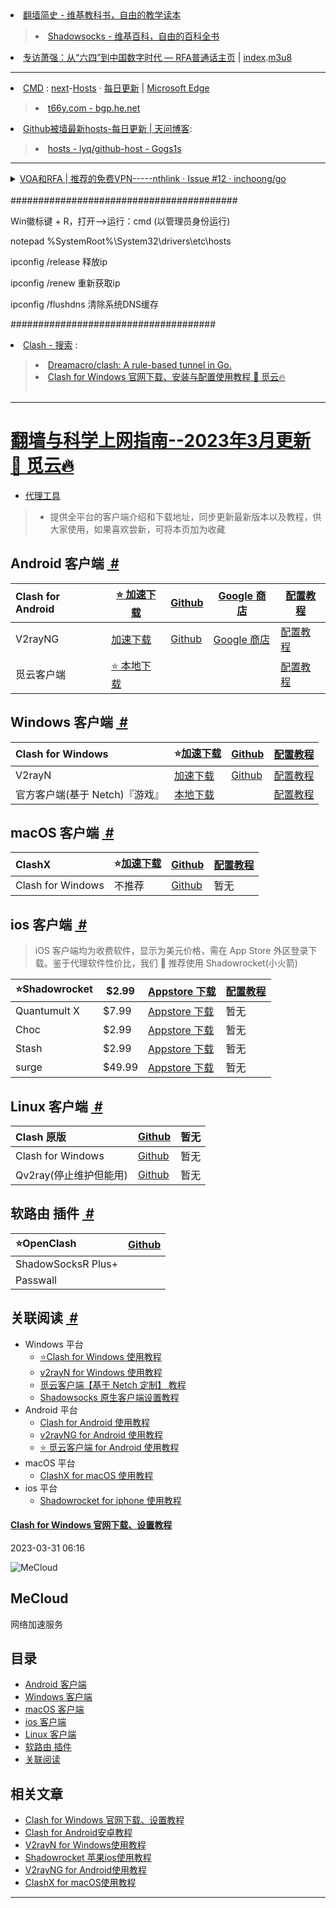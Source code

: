 <li><a href="https://zh.wikibooks.org/wiki/%E7%BF%BB%E5%A2%99%E7%AE%80%E5%8F%B2">翻墙简史 - 维基教科书，自由的教学读本</a></li>
<blockquote>
<li>
<a href="https://zh.wikipedia.org/wiki/Shadowsocks">Shadowsocks - 维基百科，自由的百科全书</a>
</li>
</blockquote>
<li><a href="https://www.rfa.org/mandarin/duomeiti/tebiejiemu/fb-04042017102734.html">专访萧强：从“六四”到中国数字时代 — RFA普通话主页</a>  | 
<a href="https://cdnapisec.kaltura.com/p/1251832/sp/125183200/playManifest/entryId/1_5pfpvl7q/flavorIds/1_wzma94iu,1_nds9mjcb/format/applehttp/protocol/https/a.m3u8?referrer=aHR0cHM6Ly93d3cucmZhLm9yZw==&playSessionId=67fe144d-6c49-91bb-dfc3-45254582134a&clientTag=html5:v2.92&uiConfId=33031161">index</a>.<a href="https://go.choong.net/GFW/index.m3u8">m3u8</a></li>
<hr>
<li><a href="https://gitee.com/taoste/hosts/blob/Plan.ABZ/cmd.md#">CMD</a> : <a href="https://gitlab.com/ineo6/hosts/-/raw/master/next-hosts">next</a>-<a href="https://ineo6.github.io/hosts/">Hosts</a> · 
<a href="http://blog.yoqi.me/lyq/16489.html">每日更新</a> | <a href="https://gitee.com/taoste/wiki/raw/master/MicrosoftEdgeSetup.exe">Microsoft Edge</a></li>
<blockquote>
 <li>
<a href="https://bgp.he.net/dns/t66y.com">t66y.com - bgp.he.net</a>
  </li>
</blockquote>
<li><a href="http://blog.yoqi.me/lyq/16489.html">Github被墙最新hosts-每日更新 | 天问博客</a>:</li>
<blockquote><li><a href="https://code.git.yoqi.me/">hosts - lyq/github-host - Gogs1s</a></li></blockquote>
<hr>
<details>
			<summary><a href="https://github.com/inchoong/go/issues/12">VOA和RFA | 推荐的免费VPN-----nthlink · Issue #12 ·
					inchoong/go</a><br>
				<br>
			</summary>
			（<a href="https://github.com/yinghuocho/firefly-proxy/issues">Issues · yinghuocho/firefly-proxy</a>）<br>
		<br>
			<li><a href="https://www.bing.com/search?q=https%3A%2F%2Fs3.amazonaws.com%2Fpsiphon%2F&mkt=zh-CN">https://s3.amazonaws.com/psiphon/
					- Bing 搜索</a></li><br>
			<br>
			<li><a href="https://www.voachinese.com/subscribe.html">加入订阅名单|美国之音中文网电子新闻</a></li>
			<br>
			<br>
			<li><a href="https://www.voachinese.com/p/5985.html">VOA卫视卫星数据 - 美国之音中文网</a></li>
			<br>
			<br>
			<li><a href="https://www.voachinese.com/p/5869.html">如何收听VOA短波广播 - 美国之音中文网</a></li>
			<br>
			<br>
			<li><a href="https://www.voachinese.com/p/program-schedule.html">美国之音中文电视广播节目表及广播频率表 - 美国之音中文网</a></li>
			<br>
			<br>
			<li><a href="https://www.voachinese.com/VOAapps">美国之音手机应用程序 - 美国之音中文网</a></li>
			<br>
			<br>
			<li><a href="https://www.voachinese.com/p/4889.html">上网办法 - 美国之音中文网</a>:</li>
			<br>
			<br>
			<li> 👉
				<a href="https://www.voachinese.com/p/5985.html" title="美国之音中文网 - VOA卫视卫星数据 - 美国之音中文网">美国之音VOA</a>
				和
				<a href="https://www.rfa.org/mandarin/about/powangxilie-cite" title="破网系列 — RFA普通话主页">自由亚洲RFA</a>
				| 推荐的免费VPN：
				<a href="https://s3.us-west-1.amazonaws.com/dwo-jar-kmf-883/download.html">nthLink</a> |
				http://bit.ly/download-nthLink
			</li>
			<br>
			<br>
			应用程序商店:<br>
			<br>
			(iOS版) <a href="https://apps.apple.com/us/app/nthlink/id1467297604">nthLink on the App Store</a> |
			https://bit.ly/iOSnthLink <br>
			<br>
			(安卓版) <a href="https://play.google.com/store/apps/details?id=com.nthlink.android.client">nthLink - Google
				Play 上的应用</a> | http://bit.ly/nthLinkVOA <br>
			<br>
			(APK下载)<a href="https://apkpure.com/cn/nthlink/com.nthlink.android.client">nthLink安卓版应用APK下载</a> | <a
				href="https://play.google.com/store/apps/details?id=com.nthlink.android.client&gl=US">nthLink - Google
				Play 上的应用</a><br><br>
			<li>赛风3 (Psiphon3)</li>
			<a href="https://s3.amazonaws.com/psiphon/web/u1dy-me41-s9yv/zh/index.html">Psiphon | 适用于 Windows
				和移动设备的无审查互联网访问</a><br>
			https://bit.ly/download-psiphon<br>
			<a href="https://s3.amazonaws.com/psiphon/web/u1dy-me41-s9yv/zh/download.html#direct">Psiphon | 下载 Android
				应用和 Windows 客户端</a><br>
			您也可以发送电子邮件到 wangluo@saifeng3.com(可不填主题和内容)索取软件。
			<br><br>
			<br>
			<a href="https://www.psiphon.ca/"><strong>Psiphon 赛风 官网</strong> | 未经审查的 Windows 和移动互联网访问</a> <br>
			Psiphon Inc. @<a href="https://github.com/Psiphon-Inc">Github</a>
			<li><a href="https://s3.amazonaws.com/www.psiphon3.net/zh/nav/nav.html">Psiphon | 导航</a>:</li>
			<li><a href="https://s3.amazonaws.com/www.psiphon3.net/zh/psiphon-guide.html">Psiphon | 赛风指南</a></li>
			<li><a href="https://s3.amazonaws.com/www.psiphon3.net/zh/faq.html">Psiphon | 常见问题与解答</a></li>
			<li><a href="https://s3.amazonaws.com/www.psiphon3.net/zh/blog/index.html">Psiphon | 赛风团队博客</a></li>
			<li><a href="https://s3.amazonaws.com/www.psiphon3.net/zh/open-source.html">Psiphon | 开放源代码</a></li>
			<li><a href="https://s3.amazonaws.com/www.psiphon3.net/zh/about.html">Psiphon | 关于我们</a></li>
			<li><a href="https://s3.amazonaws.com/www.psiphon3.net/zh/download.html">Psiphon | 下载 Android 应用和 Windows
					客户端</a></li><br>
			<br>
		</details>
#########################################

Win徽标键 + R，打开-->运行：cmd (以管理员身份运行)

notepad %SystemRoot%\System32\drivers\etc\hosts

ipconfig /release 释放ip

ipconfig /renew 重新获取ip

ipconfig /flushdns 清除系统DNS缓存

#####################################

<li><a href="https://cn.bing.com/search?q=Clash">Clash - 搜索</a> : </li>
<blockquote>
<li><a href="https://github.com/Dreamacro/clash">Dreamacro/clash: A rule-based tunnel in Go.</a></li>
<li><a href="https://doc.miyun.app/app/clash-win/">Clash for Windows 官网下载、安装与配置使用教程 🌟 觅云🔥</a></li><br>
</blockquote>

<hr>

<div class=card-text>
<h1 class=card-text--title><a href="https://doc.miyun.app/proxytools/">翻墙与科学上网指南--2023年3月更新</a>
<a href="https://doc.miyun.app/">🌟 觅云🔥</a></h1>
<ul class=card-text--tag>
<li>
<a href=https://doc.miyun.app/categories/%E4%BB%A3%E7%90%86%E5%B7%A5%E5%85%B7/>代理工具</a>
</li>
</ul>
</div>
</div>
</div>
<div class=article-content>
<div class="markdown-body content-padding-large soft-size--large soft-style--box">
<blockquote>
<ul>
<li>提供全平台的客户端介绍和下载地址，同步更新最新版本以及教程，供大家使用，如果喜欢尝新，可将本页加为收藏</li>
</ul>
</blockquote>
<h2 id=android-客户端>Android 客户端&nbsp;<a class=headline-hash href=#android-客户端>
<i class=headline-icon>#</i>
</a>
</h2>
<table>
<thead>
<tr>
<th style=text-align:left>Clash for Android</th>
<th>
<a href=https://ghproxy.com/https://github.com/Kr328/ClashForAndroid/releases/download/v2.5.12/cfa-2.5.12-premium-armeabi-v7a-release.apk target=_blank>⭐ 加速下载</a>
</th>
<th>
<a href=https://github.com/Kr328/ClashForAndroid/releases target=_blank>Github</a>
</th>
<th>
<a href="https://play.google.com/store/apps/details?id=com.github.kr328.clash&hl=zh&gl=US" target=_blank>Google 商店</a>
</th>
<th>
<a href=/clash-for-android>配置教程</a>
</th>
</tr>
</thead>
<tbody>
<tr>
<td style=text-align:left>V2rayNG</td>
<td>
<a href=https://ghproxy.com/https://github.com/2dust/v2rayNG/releases/download/1.7.35/v2rayNG_1.7.35.apk target=_blank>加速下载</a>
</td>
<td>
<a href=https://github.com/2dust/v2rayNG/releases target=_blank>Github</a>
</td>
<td>
<a href="https://play.google.com/store/apps/details?id=com.v2ray.ang&hl=zh&gl=US" target=_blank>Google 商店</a>
</td>
<td>
<a href=/v2rayng>配置教程</a>
</td>
</tr>
<tr>
<td style=text-align:left>觅云客户端</td>
<td>
<a href=/apps/android-miyun/mobile-armeabi-v7a-release.apk>⭐ 本地下载</a>
</td>
<td>
</td>
<td>
</td>
<td>
<a href=/mecloud-for-android>配置教程</a>
</td>
</tr>
</tbody>
</table>
<h2 id=windows-客户端>Windows 客户端&nbsp;<a class=headline-hash href=#windows-客户端>
<i class=headline-icon>#</i>
</a>
</h2>
<table>
<thead>
<tr>
<th style=text-align:left>Clash for Windows</th>
<th>⭐<a href=https://ghproxy.com/https://github.com/Fndroid/clash_for_windows_pkg/releases/download/0.20.19/Clash.for.Windows.Setup.0.20.19.arm64.exe target=_blank>加速下载</a>
</th>
<th>
<a href=https://github.com/Fndroid/clash_for_windows_pkg/releases target=_blank>Github</a>
</th>
<th>
<a href=/clash-for-windows>配置教程</a>
</th>
</tr>
</thead>
<tbody>
<tr>
<td style=text-align:left>V2rayN</td>
<td>
<a href=https://ghproxy.com/https://github.com/2dust/v2rayN/releases/download/5.39/v2rayN-Core.zip target=_blank>加速下载</a>
</td>
<td>
<a href=https://github.com/2dust/v2rayN/releases target=_blank>Github</a>
</td>
<td>
<a href=/v2rayn>配置教程</a>
</td>
</tr>
<tr>
<td style=text-align:left>官方客户端(基于 Netch)『游戏』</td>
<td>
<a href=/apps/miyun-client-base-netch.zip>本地下载</a>
</td>
<td>
</td>
<td>
<a href=/mecloud-for-windows/>配置教程</a>
</td>
</tr>
</tbody>
</table>
<h2 id=macos-客户端>macOS 客户端&nbsp;<a class=headline-hash href=#macos-客户端>
<i class=headline-icon>#</i>
</a>
</h2>
<table>
<thead>
<tr>
<th style=text-align:left>ClashX</th>
<th>⭐<a href=https://ghproxy.com/https://github.com/yichengchen/clashX/releases/download/1.96.2/ClashX.dmg target=_blank>加速下载</a>
</th>
<th>
<a href=https://github.com/yichengchen/clashX/releases target=_blank>Github</a>
</th>
<th>
<a href=/clashx>配置教程</a>
</th>
</tr>
</thead>
<tbody>
<tr>
<td style=text-align:left>Clash for Windows</td>
<td>不推荐</td>
<td>
<a href=https://github.com/Fndroid/clash_for_windows_pkg/releases target=_blank>Github</a>
</td>
<td>暂无</td>
</tr>
</tbody>
</table>
<h2 id=ios-客户端>ios 客户端&nbsp;<a class=headline-hash href=#ios-客户端>
<i class=headline-icon>#</i>
</a>
</h2>
<blockquote>
<p>iOS 客户端均为收费软件，显示为美元价格，需在 App Store 外区登录下载。鉴于代理软件性价比，我们 🌈 推荐使用 Shadowrocket(小火箭)</p>
</blockquote>
<table>
<thead>
<tr>
<th style=text-align:left>⭐Shadowrocket</th>
<th>$2.99</th>
<th>
<a href=https://apps.apple.com/us/app/shadowrocket/id932747118 target=_blank>Appstore 下载</a>
</th>
<th>
<a href=/shadowrocket>配置教程</a>
</th>
</tr>
</thead>
<tbody>
<tr>
<td style=text-align:left>Quantumult X</td>
<td>$7.99</td>
<td>
<a href=https://apps.apple.com/us/app/quantumult-x/id1443988620 target=_blank>Appstore 下载</a>
</td>
<td>暂无</td>
</tr>
<tr>
<td style=text-align:left>Choc</td>
<td>$2.99</td>
<td>
<a href=https://apps.apple.com/us/app/choc/id1582542227 target=_blank>Appstore 下载</a>
</td>
<td>暂无</td>
</tr>
<tr>
<td style=text-align:left>Stash</td>
<td>$2.99</td>
<td>
<a href="https://apps.apple.com/us/app/stash/id1596063349?l=zh" target=_blank>Appstore 下载</a>
</td>
<td>暂无</td>
</tr>
<tr>
<td style=text-align:left>surge</td>
<td>$49.99</td>
<td>
<a href=https://apps.apple.com/us/app/surge-4/id1442620678 target=_blank>Appstore 下载</a>
</td>
<td>暂无</td>
</tr>
</tbody>
</table>
<h2 id=linux-客户端>Linux 客户端&nbsp;<a class=headline-hash href=#linux-客户端>
<i class=headline-icon>#</i>
</a>
</h2>
<table>
<thead>
<tr>
<th style=text-align:left>Clash 原版</th>
<th>
<a href=https://github.com/Dreamacro/clash/releases target=_blank>Github</a>
</th>
<th>暂无</th>
</tr>
</thead>
<tbody>
<tr>
<td style=text-align:left>Clash for Windows</td>
<td>
<a href=https://github.com/Fndroid/clash_for_windows_pkg/releases target=_blank>Github</a>
</td>
<td>暂无</td>
</tr>
<tr>
<td style=text-align:left>Qv2ray(停止维护但能用)</td>
<td>
<a href=https://github.com/Qv2ray/Qv2ray target=_blank>Github</a>
</td>
<td>暂无</td>
</tr>
</tbody>
</table>
<h2 id=软路由-插件>软路由 插件&nbsp;<a class=headline-hash href=#软路由-插件>
<i class=headline-icon>#</i>
</a>
</h2>
<table>
<thead>
<tr>
<th style=text-align:left>⭐OpenClash</th>
<th>
<a href=https://github.com/Dreamacro/clash/releases target=_blank>Github</a>
</th>
</tr>
</thead>
<tbody>
<tr>
<td style=text-align:left>ShadowSocksR Plus+</td>
<td>
</td>
</tr>
<tr>
<td style=text-align:left>Passwall</td>
<td>
</td>
</tr>
</tbody>
</table>
<h2 id=关联阅读>关联阅读&nbsp;<a class=headline-hash href=#关联阅读>
<i class=headline-icon>#</i>
</a>
</h2>
<ul>
<li>Windows 平台<ul>
<li>
<a href=/clash-for-windows/>⭐Clash for Windows 使用教程</a>
</li>
<li>
<a href=/v2rayn/>v2rayN for Windows 使用教程</a>
</li>
<li>
<a href=/mecloud-for-windows/>觅云客户端【基于 Netch 定制】 教程</a>
</li>
<li>
<a href=https://wiki.miyun.app/windows-Shadowsocks.html target=_blank>Shadowsocks 原生客户端设置教程</a>
</li>
</ul>
</li>
<li>Android 平台<ul>
<li>
<a href=/clash-for-android/>Clash for Android 使用教程</a>
</li>
<li>
<a href=/v2rayng/>v2rayNG for Android 使用教程</a>
</li>
<li>
<a href=/mecloud-for-android/>⭐ 觅云客户端 for Android 使用教程</a>
</li>
</ul>
</li>
<li>macOS 平台<ul>
<li>
<a href=/clashx/>ClashX for macOS 使用教程</a>
</li>
</ul>
</li>
<li>ios 平台<ul>
<li>
<a href=/shadowrocket/>Shadowrocket for iphone 使用教程</a>
</li>
</ul>
</li>
</ul>
</div>
</div>
<div class=article-paging>
<section class="post-paging--item card-container content-padding-primary soft-size--primary soft-style--box">
<div class=card-cover>
</div>
<div class=card-text>
<a href=/clash-for-windows/>
<h4 class="card-text--title text-ellipsis">Clash for Windows 官网下载、设置教程</h4>
</a>
<p class=card-text--row>2023-03-31 06:16</p>
</div>
</section>
</div>
</div>
<aside class=widget-info>
<section class="aside-widget widget-author content-padding-large soft-size--large soft-style--box">
<div class=widget-body>
<div class="author-box avatar">
<img class="author-avatar soft-size--round soft-style--box" src=/images/avatar-doc.jpeg alt=MeCloud>
<h2 class="author-name text-ellipsis">MeCloud</h2>
<p class="author-desc text-ellipsis">网络加速服务</p>
</div>
</div>
</section>
<section class="aside-widget widget-toc content-padding-large soft-size--large soft-style--box">
<h2 class=widget-header>
<div class=title>
<span>目录</span>
</div>
</h2>
<div class=widget-body>
<nav id=TableOfContents>
<ul>
<li>
<a href=#android-客户端>Android 客户端</a>
</li>
<li>
<a href=#windows-客户端>Windows 客户端</a>
</li>
<li>
<a href=#macos-客户端>macOS 客户端</a>
</li>
<li>
<a href=#ios-客户端>ios 客户端</a>
</li>
<li>
<a href=#linux-客户端>Linux 客户端</a>
</li>
<li>
<a href=#软路由-插件>软路由 插件</a>
</li>
<li>
<a href=#关联阅读>关联阅读</a>
</li>
</ul>
</nav>
</div>
</section>
<section class="aside-widget widget-articles content-padding-large soft-size--large soft-style--box">
<h2 class=widget-header>
<div class=title>
<span>相关文章</span>
</div>
</h2>
<div class=widget-body>
<ul class=post-list>
<li class=post-item>
<a href=/clash-for-windows/>Clash for Windows 官网下载、设置教程</a>
</li>
<li class=post-item>
<a href=/clash-for-android/>Clash for Android安卓教程</a>
</li>
<li class=post-item>
<a href=/v2rayn/>V2rayN for Windows使用教程</a>
</li>
<li class=post-item>
<a href=/shadowrocket/>Shadowrocket 苹果ios使用教程</a>
</li>
<li class=post-item>
<a href=/v2rayng/>V2rayNG for Android使用教程</a>
</li>
<li class=post-item>
<a href=/clashx/>ClashX for macOS使用教程</a>
</li>
</ul>
</div>
<hr>
